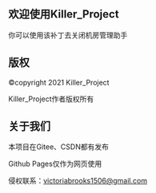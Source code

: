 ## 欢迎使用Killer_Project

你可以使用该补丁去关闭机房管理助手

## 版权

©copyright 2021 Killer_Project

Killer_Project作者版权所有

## 关于我们

本项目在Gitee、CSDN都有发布

Github Pages仅作为网页使用

侵权联系：victoriabrooks1506@gmail.com
